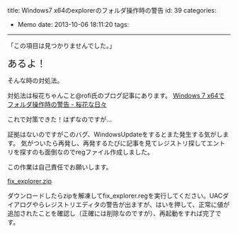 title: Windows7 x64のexplorerのフォルダ操作時の警告
id: 39
categories:
  - Memo
date: 2013-10-06 18:11:20
tags:
---

「この項目は見つかりませんでした。」

<span style="font-size: 1.5625em;">あるよ！</span>

そんな時の対処法。

<!--more-->

対処法は桜花ちゃんこと@rofi氏のブログ記事にあります。
[Windows 7 x64でフォルダ操作時の警告 - 桜花な日々](http://d.hatena.ne.jp/rofi/20110802/1312234201)

これで対策できた！はずなのですが...

証拠はないのですがこのバグ、WindowsUpdateをするとまた発生する気がします。
気がついたら再発し、再発するたびに記事を見てレジストリ探してエントリを探すのも面倒なのでregファイル作成しました。

この作業は自己責任でお願いします。

[fix_explorer.zip](http://download.unsweets.net/fix_explorer.zip)

ダウンロードしたらzipを解凍してfix_explorer.regを実行してください。UACダイアログやらレジストリエディタの警告が出ますが、はいを押して、正常に値が追加されたことを確認し（正確には削除なのですが）、再起動をすれば完了です。